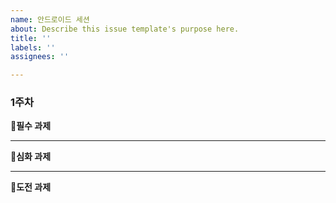 ```yaml
---
name: 안드로이드 세션
about: Describe this issue template's purpose here.
title: ''
labels: ''
assignees: ''

---
```


### 1주차

**🏁필수 과제**

---

**🏁심화 과제**

---

**🏁도전 과제**
